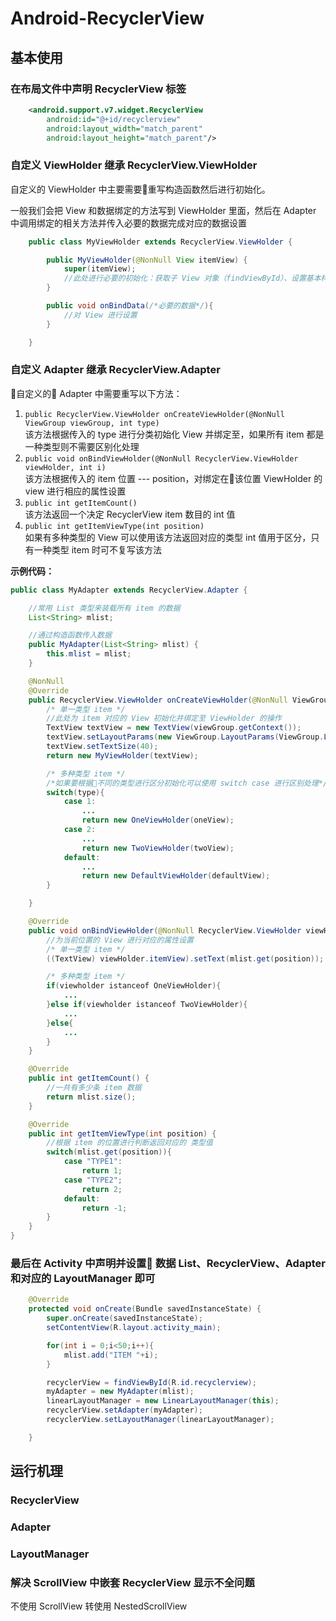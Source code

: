 # Android-RecyclerView

## 基本使用

### 在布局文件中声明 RecyclerView 标签

```xml
    <android.support.v7.widget.RecyclerView
        android:id="@+id/recyclerview"
        android:layout_width="match_parent"
        android:layout_height="match_parent"/>
```

### 自定义 ViewHolder 继承 RecyclerView.ViewHolder

自定义的 ViewHolder 中主要需要重写构造函数然后进行初始化。

一般我们会把 View 和数据绑定的方法写到 ViewHolder 里面，然后在 Adapter 中调用绑定的相关方法并传入必要的数据完成对应的数据设置

```java
    public class MyViewHolder extends RecyclerView.ViewHolder {

        public MyViewHolder(@NonNull View itemView) {
            super(itemView);
            //此处进行必要的初始化：获取子 View 对象（findViewById）、设置基本样式参数等
        }

        public void onBindData(/*必要的数据*/){
            //对 View 进行设置
        }

    }
```

### 自定义 Adapter 继承 RecyclerView.Adapter
自定义的 Adapter 中需要重写以下方法：

1. `public RecyclerView.ViewHolder onCreateViewHolder(@NonNull ViewGroup viewGroup, int type)`<br>
    该方法根据传入的 type 进行分类初始化 View 并绑定至，如果所有 item 都是一种类型则不需要区别化处理
2. `public void onBindViewHolder(@NonNull RecyclerView.ViewHolder viewHolder, int i)`<br>
    该方法根据传入的 item 位置 --- position，对绑定在该位置 ViewHolder 的 view 进行相应的属性设置
3. `public int getItemCount()`<br>
    该方法返回一个决定 RecyclerView item 数目的 int 值
4. `public int getItemViewType(int position)`<br>
    如果有多种类型的 View 可以使用该方法返回对应的类型 int 值用于区分，只有一种类型 item 时可不复写该方法

**示例代码：**

```java
public class MyAdapter extends RecyclerView.Adapter {

    //常用 List 类型来装载所有 item 的数据
    List<String> mlist;

    //通过构造函数传入数据
    public MyAdapter(List<String> mlist) {
        this.mlist = mlist;
    }

    @NonNull
    @Override
    public RecyclerView.ViewHolder onCreateViewHolder(@NonNull ViewGroup viewGroup, int type) {
        /* 单一类型 item */
        //此处为 item 对应的 View 初始化并绑定至 ViewHolder 的操作
        TextView textView = new TextView(viewGroup.getContext());
        textView.setLayoutParams(new ViewGroup.LayoutParams(ViewGroup.LayoutParams.MATCH_PARENT, ViewGroup.LayoutParams.WRAP_CONTENT));
        textView.setTextSize(40);
        return new MyViewHolder(textView);

        /* 多种类型 item */
        /*如果要根据不同的类型进行区分初始化可以使用 switch case 进行区别处理*/
        switch(type){
            case 1:
                ...
                return new OneViewHolder(oneView);
            case 2:
                ...
                return new TwoViewHolder(twoView);
            default:
                ...
                return new DefaultViewHolder(defaultView);
        }

    }

    @Override
    public void onBindViewHolder(@NonNull RecyclerView.ViewHolder viewHolder, int position) {
        //为当前位置的 View 进行对应的属性设置
        /* 单一类型 item */
        ((TextView) viewHolder.itemView).setText(mlist.get(position));

        /* 多种类型 item */
        if(viewholder istanceof OneViewHolder){
            ...
        }else if(viewholder istanceof TwoViewHolder){
            ...
        }else{
            ...
        }
    }

    @Override
    public int getItemCount() {
        //一共有多少条 item 数据
        return mlist.size();
    }

    @Override
    public int getItemViewType(int position) {
        //根据 item 的位置进行判断返回对应的 类型值
        switch(mlist.get(position)){
            case "TYPE1":
                return 1;
            case "TYPE2";
                return 2;
            default:
                return -1;
        }
    }
}
```

### 最后在 Activity 中声明并设置 数据 List、RecyclerView、Adapter 和对应的 LayoutManager 即可

```java
    @Override
    protected void onCreate(Bundle savedInstanceState) {
        super.onCreate(savedInstanceState);
        setContentView(R.layout.activity_main);

        for(int i = 0;i<50;i++){
            mlist.add("ITEM "+i);
        }

        recyclerView = findViewById(R.id.recyclerview);
        myAdapter = new MyAdapter(mlist);
        linearLayoutManager = new LinearLayoutManager(this);
        recyclerView.setAdapter(myAdapter);
        recyclerView.setLayoutManager(linearLayoutManager);

    }
```

## 运行机理

### RecyclerView
### Adapter
### LayoutManager

### 解决 ScrollView 中嵌套 RecyclerView 显示不全问题

不使用 ScrollView 转使用 NestedScrollView